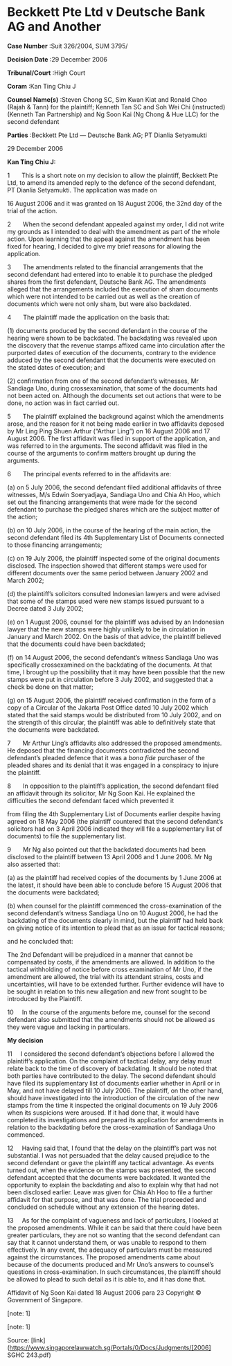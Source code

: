 # Beckkett Pte Ltd v Deutsche Bank AG and Another 



**Case Number** :Suit 326/2004, SUM 3795/ 

**Decision Date** :29 December 2006 

**Tribunal/Court** :High Court 

**Coram** :Kan Ting Chiu J 

**Counsel Name(s)** :Steven Chong SC, Sim Kwan Kiat and Ronald Choo (Rajah & Tann) for the plaintiff; Kenneth Tan SC and Soh Wei Chi (instructed) (Kenneth Tan Partnership) and Ng Soon Kai (Ng Chong & Hue LLC) for the second defendant 

**Parties** :Beckkett Pte Ltd — Deutsche Bank AG; PT Dianlia Setyamukti 

29 December 2006 

**Kan Ting Chiu J:** 

1       This is a short note on my decision to allow the plaintiff, Beckkett Pte Ltd, to amend its amended reply to the defence of the second defendant, PT Dianlia Setyamukti. The application was made on 

16 August 2006 and it was granted on 18 August 2006, the 32nd day of the trial of the action. 

2       When the second defendant appealed against my order, I did not write my grounds as I intended to deal with the amendment as part of the whole action. Upon learning that the appeal against the amendment has been fixed for hearing, I decided to give my brief reasons for allowing the application. 

3       The amendments related to the financial arrangements that the second defendant had entered into to enable it to purchase the pledged shares from the first defendant, Deutsche Bank AG. The amendments alleged that the arrangements included the execution of sham documents which were not intended to be carried out as well as the creation of documents which were not only sham, but were also backdated. 

4       The plaintiff made the application on the basis that: 

 (1) documents produced by the second defendant in the course of the hearing were shown to be backdated. The backdating was revealed upon the discovery that the revenue stamps affixed came into circulation after the purported dates of execution of the documents, contrary to the evidence adduced by the second defendant that the documents were executed on the stated dates of execution; and 

 (2) confirmation from one of the second defendant’s witnesses, Mr Sandiaga Uno, during crossexamination, that some of the documents had not been acted on. Although the documents set out actions that were to be done, no action was in fact carried out. 

5       The plaintiff explained the background against which the amendments arose, and the reason for it not being made earlier in two affidavits deposed by Mr Ling Ping Shuen Arthur (“Arthur Ling”) on 16 August 2006 and 17 August 2006. The first affidavit was filed in support of the application, and was referred to in the arguments. The second affidavit was filed in the course of the arguments to confirm matters brought up during the arguments. 

6       The principal events referred to in the affidavits are: 


 (a) on 5 July 2006, the second defendant filed additional affidavits of three witnesses, M/s Edwin Soeryadjaya, Sandiaga Uno and Chia Ah Hoo, which set out the financing arrangements that were made for the second defendant to purchase the pledged shares which are the subject matter of the action; 

 (b) on 10 July 2006, in the course of the hearing of the main action, the second defendant filed its 4th Supplementary List of Documents connected to those financing arrangements; 

 (c) on 19 July 2006, the plaintiff inspected some of the original documents disclosed. The inspection showed that different stamps were used for different documents over the same period between January 2002 and March 2002; 

 (d) the plaintiff’s solicitors consulted Indonesian lawyers and were advised that some of the stamps used were new stamps issued pursuant to a Decree dated 3 July 2002; 

 (e) on 1 August 2006, counsel for the plaintiff was advised by an Indonesian lawyer that the new stamps were highly unlikely to be in circulation in January and March 2002. On the basis of that advice, the plaintiff believed that the documents could have been backdated; 

 (f) on 14 August 2006, the second defendant’s witness Sandiaga Uno was specifically crossexamined on the backdating of the documents. At that time, I brought up the possibility that it may have been possible that the new stamps were put in circulation before 3 July 2002, and suggested that a check be done on that matter; 

 (g) on 15 August 2006, the plaintiff received confirmation in the form of a copy of a Circular of the Jakarta Post Office dated 10 July 2002 which stated that the said stamps would be distributed from 10 July 2002, and on the strength of this circular, the plaintiff was able to definitively state that the documents were backdated. 

7       Mr Arthur Ling’s affidavits also addressed the proposed amendments. He deposed that the financing documents contradicted the second defendant’s pleaded defence that it was a _bona fide_ purchaser of the pleaded shares and its denial that it was engaged in a conspiracy to injure the plaintiff. 

8       In opposition to the plaintiff’s application, the second defendant filed an affidavit through its solicitor, Mr Ng Soon Kai. He explained the difficulties the second defendant faced which prevented it 

from filing the 4th Supplementary List of Documents earlier despite having agreed on 18 May 2006 (the plaintiff countered that the second defendant’s solicitors had on 3 April 2006 indicated they will file a supplementary list of documents) to file the supplementary list. 

9       Mr Ng also pointed out that the backdated documents had been disclosed to the plaintiff between 13 April 2006 and 1 June 2006. Mr Ng also asserted that: 

 (a) as the plaintiff had received copies of the documents by 1 June 2006 at the latest, it should have been able to conclude before 15 August 2006 that the documents were backdated; 

 (b) when counsel for the plaintiff commenced the cross-examination of the second defendant’s witness Sandiaga Uno on 10 August 2006, he had the backdating of the documents clearly in mind, but the plaintiff had held back on giving notice of its intention to plead that as an issue for tactical reasons; 


and he concluded that: 

 The 2nd Defendant will be prejudiced in a manner that cannot be compensated by costs, if the amendments are allowed. In addition to the tactical withholding of notice before cross examination of Mr Uno, if the amendment are allowed, the trial with its attendant strains, costs and uncertainties, will have to be extended further. Further evidence will have to be sought in relation to this new allegation and new front sought to be introduced by the Plaintiff. 

10     In the course of the arguments before me, counsel for the second defendant also submitted that the amendments should not be allowed as they were vague and lacking in particulars. 

**My decision** 

11     I considered the second defendant’s objections before I allowed the plaintiff’s application. On the complaint of tactical delay, any delay must relate back to the time of discovery of backdating. It should be noted that both parties have contributed to the delay. The second defendant should have filed its supplementary list of documents earlier whether in April or in May, and not have delayed till 10 July 2006. The plaintiff, on the other hand, should have investigated into the introduction of the circulation of the new stamps from the time it inspected the original documents on 19 July 2006 when its suspicions were aroused. If it had done that, it would have completed its investigations and prepared its application for amendments in relation to the backdating before the cross-examination of Sandiaga Uno commenced. 

12     Having said that, I found that the delay on the plaintiff’s part was not substantial. I was not persuaded that the delay caused prejudice to the second defendant or gave the plaintiff any tactical advantage. As events turned out, when the evidence on the stamps was presented, the second defendant accepted that the documents were backdated. It wanted the opportunity to explain the backdating and also to explain why that had not been disclosed earlier. Leave was given for Chia Ah Hoo to file a further affidavit for that purpose, and that was done. The trial proceeded and concluded on schedule without any extension of the hearing dates. 

13     As for the complaint of vagueness and lack of particulars, I looked at the proposed amendments. While it can be said that there could have been greater particulars, they are not so wanting that the second defendant can say that it cannot understand them, or was unable to respond to them effectively. In any event, the adequacy of particulars must be measured against the circumstances. The proposed amendments came about because of the documents produced and Mr Uno’s answers to counsel’s questions in cross-examination. In such circumstances, the plaintiff should be allowed to plead to such detail as it is able to, and it has done that. 

 Affidavit of Ng Soon Kai dated 18 August 2006 para 23 Copyright © Government of Singapore. 

 [note: 1] 

[note: 1] 


Source: [link](https://www.singaporelawwatch.sg/Portals/0/Docs/Judgments/[2006] SGHC 243.pdf)
